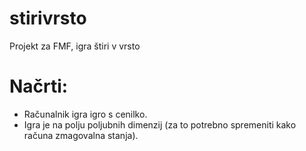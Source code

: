 # stirivrsto
Projekt za FMF, igra štiri v vrsto
# Načrti:
* Računalnik igra igro s cenilko.
* Igra je na polju poljubnih dimenzij (za to potrebno spremeniti kako računa zmagovalna stanja).
